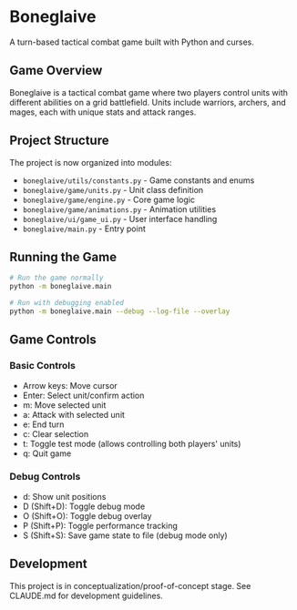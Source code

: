 # Boneglaive

A turn-based tactical combat game built with Python and curses.

## Game Overview

Boneglaive is a tactical combat game where two players control units with different abilities on a grid battlefield. Units include warriors, archers, and mages, each with unique stats and attack ranges.

## Project Structure

The project is now organized into modules:
- `boneglaive/utils/constants.py` - Game constants and enums
- `boneglaive/game/units.py` - Unit class definition
- `boneglaive/game/engine.py` - Core game logic
- `boneglaive/game/animations.py` - Animation utilities
- `boneglaive/ui/game_ui.py` - User interface handling
- `boneglaive/main.py` - Entry point

## Running the Game

```bash
# Run the game normally
python -m boneglaive.main

# Run with debugging enabled
python -m boneglaive.main --debug --log-file --overlay
```

## Game Controls

### Basic Controls
- Arrow keys: Move cursor
- Enter: Select unit/confirm action
- m: Move selected unit
- a: Attack with selected unit
- e: End turn
- c: Clear selection
- t: Toggle test mode (allows controlling both players' units)
- q: Quit game

### Debug Controls
- d: Show unit positions
- D (Shift+D): Toggle debug mode
- O (Shift+O): Toggle debug overlay
- P (Shift+P): Toggle performance tracking
- S (Shift+S): Save game state to file (debug mode only)

## Development

This project is in conceptualization/proof-of-concept stage. See CLAUDE.md for development guidelines.